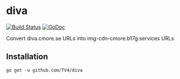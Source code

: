 # diva

[![Build Status](https://travis-ci.org/TV4/diva.svg?branch=master)](https://travis-ci.org/TV4/diva)
[![GoDoc](https://img.shields.io/badge/godoc-reference-blue.svg?style=flat)](https://godoc.org/github.com/TV4/diva)

Convert diva.cmore.se URLs into img-cdn-cmore.b17g.services URLs

## Installation

    go get -u github.com/TV4/diva
